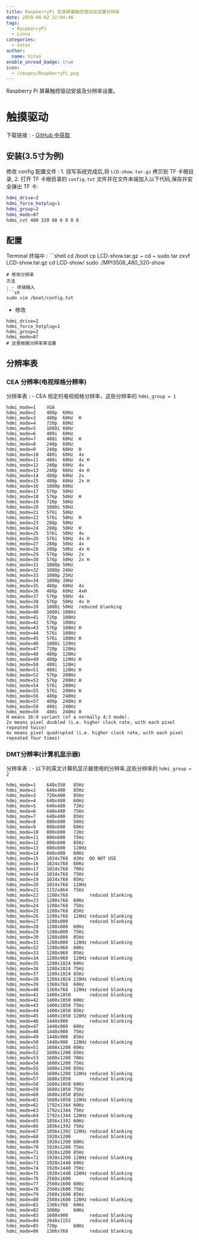```yaml
---
title: RaspberryPi 安装屏幕触控驱动及设置分辨率
date: 2018-08-02 22:04:46
tags:
  - RaspberryPi
  - Linux
categories:
  - notes
author:
  name: Vitan
enable_unread_badge: true
icon:
  - /images/RaspberryPi.png
---
```

Raspberry Pi 屏幕触控驱动安装及分辨率设置。
# 触摸驱动
下载链接
: - [GitHub 中获取](https://github.com/goodtft/LCD-show)
## 安装(3.5寸为例)
修改 config 配置文件
: 1. 烧写系统完成后,将 `LCD-show.tar.gz` 拷贝到 TF 卡根目录,
  2. 打开 TF 卡根目录的 `config.txt` 文件并在文件末端加入以下代码,保存并安全弹出 TF 卡:
  ```sh
  hdmi_drive=2
  hdmi_force_hotplug=1
  hdmi_group=2
  hdmi_mode=87
  hdmi_cvt 480 320 60 6 0 0 0
  ```
## 配置
Terminal 终端中
: ```shell
cd /boot
cp LCD-show.tar.gz ~
cd ~
sudo tar zxvf LCD-show.tar.gz
cd LCD-show/
sudo ./MPI3508_480_320-show
  ```
# 修改分辨率
方法
: - 终端输入
  ```sh
  sudo vim /boot/config.txt
  ```
  - 修改
  ```
  hdmi_drive=2
  hdmi_force_hotplug=1
  hdmi_group=2
  hdmi_mode=87
  # 这里根据分辨率来设置
  ```
## 分辨率表
### CEA 分辨率(电视规格分辨率)
分辨率表
: - CEA 规定的电视规格分辨率，这些分辨率的 `hdmi_group = 1`
  ```shell
  hdmi_mode=1    VGA
  hdmi_mode=2    480p  60Hz
  hdmi_mode=3    480p  60Hz  H
  hdmi_mode=4    720p  60Hz
  hdmi_mode=5    1080i 60Hz
  hdmi_mode=6    480i  60Hz
  hdmi_mode=7    480i  60Hz  H
  hdmi_mode=8    240p  60Hz
  hdmi_mode=9    240p  60Hz  H
  hdmi_mode=10   480i  60Hz  4x
  hdmi_mode=11   480i  60Hz  4x H
  hdmi_mode=12   240p  60Hz  4x
  hdmi_mode=13   240p  60Hz  4x H
  hdmi_mode=14   480p  60Hz  2x
  hdmi_mode=15   480p  60Hz  2x H
  hdmi_mode=16   1080p 60Hz
  hdmi_mode=17   576p  50Hz
  hdmi_mode=18   576p  50Hz  H
  hdmi_mode=19   720p  50Hz
  hdmi_mode=20   1080i 50Hz
  hdmi_mode=21   576i  50Hz
  hdmi_mode=22   576i  50Hz  H
  hdmi_mode=23   288p  50Hz
  hdmi_mode=24   288p  50Hz  H
  hdmi_mode=25   576i  50Hz  4x
  hdmi_mode=26   576i  50Hz  4x H
  hdmi_mode=27   288p  50Hz  4x
  hdmi_mode=28   288p  50Hz  4x H
  hdmi_mode=29   576p  50Hz  2x
  hdmi_mode=30   576p  50Hz  2x H
  hdmi_mode=31   1080p 50Hz
  hdmi_mode=32   1080p 24Hz
  hdmi_mode=33   1080p 25Hz
  hdmi_mode=34   1080p 30Hz
  hdmi_mode=35   480p  60Hz  4x
  hdmi_mode=36   480p  60Hz  4xH
  hdmi_mode=37   576p  50Hz  4x
  hdmi_mode=38   576p  50Hz  4x H
  hdmi_mode=39   1080i 50Hz  reduced blanking
  hdmi_mode=40   1080i 100Hz
  hdmi_mode=41   720p  100Hz
  hdmi_mode=42   576p  100Hz
  hdmi_mode=43   576p  100Hz H
  hdmi_mode=44   576i  100Hz
  hdmi_mode=45   576i  100Hz H
  hdmi_mode=46   1080i 120Hz
  hdmi_mode=47   720p  120Hz
  hdmi_mode=48   480p  120Hz
  hdmi_mode=49   480p  120Hz H
  hdmi_mode=50   480i  120Hz
  hdmi_mode=51   480i  120Hz H
  hdmi_mode=52   576p  200Hz
  hdmi_mode=53   576p  200Hz H
  hdmi_mode=54   576i  200Hz
  hdmi_mode=55   576i  200Hz H
  hdmi_mode=56   480p  240Hz
  hdmi_mode=57   480p  240Hz H
  hdmi_mode=58   480i  240Hz
  hdmi_mode=59   480i  240Hz H
  H means 16:9 variant (of a normally 4:3 mode).
  2x means pixel doubled (i.e. higher clock rate, with each pixel repeated twice)
  4x means pixel quadrupled (i.e. higher clock rate, with each pixel repeated four times)
  ```

### DMT分辨率(计算机显示器)
分辨率表
: - 以下的英文计算机显示器使用的分辨率,这些分辨率的 `hdmi_group = 2`
  ```shell
  hdmi_mode=1    640x350   85Hz
  hdmi_mode=2    640x400   85Hz
  hdmi_mode=3    720x400   85Hz
  hdmi_mode=4    640x480   60Hz
  hdmi_mode=5    640x480   72Hz
  hdmi_mode=6    640x480   75Hz
  hdmi_mode=7    640x480   85Hz
  hdmi_mode=8    800x600   56Hz
  hdmi_mode=9    800x600   60Hz
  hdmi_mode=10   800x600   72Hz
  hdmi_mode=11   800x600   75Hz
  hdmi_mode=12   800x600   85Hz
  hdmi_mode=13   800x600   120Hz
  hdmi_mode=14   848x480   60Hz
  hdmi_mode=15   1024x768  43Hz  DO NOT USE
  hdmi_mode=16   1024x768  60Hz
  hdmi_mode=17   1024x768  70Hz
  hdmi_mode=18   1024x768  75Hz
  hdmi_mode=19   1024x768  85Hz
  hdmi_mode=20   1024x768  120Hz
  hdmi_mode=21   1152x864  75Hz
  hdmi_mode=22   1280x768        reduced blanking
  hdmi_mode=23   1280x768  60Hz
  hdmi_mode=24   1280x768  75Hz
  hdmi_mode=25   1280x768  85Hz
  hdmi_mode=26   1280x768  120Hz reduced blanking
  hdmi_mode=27   1280x800        reduced blanking
  hdmi_mode=28   1280x800  60Hz
  hdmi_mode=29   1280x800  75Hz
  hdmi_mode=30   1280x800  85Hz
  hdmi_mode=31   1280x800  120Hz reduced blanking
  hdmi_mode=32   1280x960  60Hz
  hdmi_mode=33   1280x960  85Hz
  hdmi_mode=34   1280x960  120Hz reduced blanking
  hdmi_mode=35   1280x1024 60Hz
  hdmi_mode=36   1280x1024 75Hz
  hdmi_mode=37   1280x1024 85Hz
  hdmi_mode=38   1280x1024 120Hz reduced blanking
  hdmi_mode=39   1360x768  60Hz
  hdmi_mode=40   1360x768  120Hz reduced blanking
  hdmi_mode=41   1400x1050       reduced blanking
  hdmi_mode=42   1400x1050 60Hz
  hdmi_mode=43   1400x1050 75Hz
  hdmi_mode=44   1400x1050 85Hz
  hdmi_mode=45   1400x1050 120Hz reduced blanking
  hdmi_mode=46   1440x900        reduced blanking
  hdmi_mode=47   1440x900  60Hz
  hdmi_mode=48   1440x900  75Hz
  hdmi_mode=49   1440x900  85Hz
  hdmi_mode=50   1440x900  120Hz reduced blanking
  hdmi_mode=51   1600x1200 60Hz
  hdmi_mode=52   1600x1200 65Hz
  hdmi_mode=53   1600x1200 70Hz
  hdmi_mode=54   1600x1200 75Hz
  hdmi_mode=55   1600x1200 85Hz
  hdmi_mode=56   1600x1200 120Hz reduced blanking
  hdmi_mode=57   1680x1050       reduced blanking
  hdmi_mode=58   1680x1050 60Hz
  hdmi_mode=59   1680x1050 75Hz
  hdmi_mode=60   1680x1050 85Hz
  hdmi_mode=61   1680x1050 120Hz reduced blanking
  hdmi_mode=62   1792x1344 60Hz
  hdmi_mode=63   1792x1344 75Hz
  hdmi_mode=64   1792x1344 120Hz reduced blanking
  hdmi_mode=65   1856x1392 60Hz
  hdmi_mode=66   1856x1392 75Hz
  hdmi_mode=67   1856x1392 120Hz reduced blanking
  hdmi_mode=68   1920x1200       reduced blanking
  hdmi_mode=69   1920x1200 60Hz
  hdmi_mode=70   1920x1200 75Hz
  hdmi_mode=71   1920x1200 85Hz
  hdmi_mode=72   1920x1200 120Hz reduced blanking
  hdmi_mode=73   1920x1440 60Hz
  hdmi_mode=74   1920x1440 75Hz
  hdmi_mode=75   1920x1440 120Hz reduced blanking
  hdmi_mode=76   2560x1600       reduced blanking
  hdmi_mode=77   2560x1600 60Hz
  hdmi_mode=78   2560x1600 75Hz
  hdmi_mode=79   2560x1600 85Hz
  hdmi_mode=80   2560x1600 120Hz reduced blanking
  hdmi_mode=81   1366x768  60Hz
  hdmi_mode=82   1080p     60Hz
  hdmi_mode=83   1600x900        reduced blanking
  hdmi_mode=84   2048x1152       reduced blanking
  hdmi_mode=85   720p      60Hz
  hdmi_mode=86   1366x768        reduced blanking
  ```
